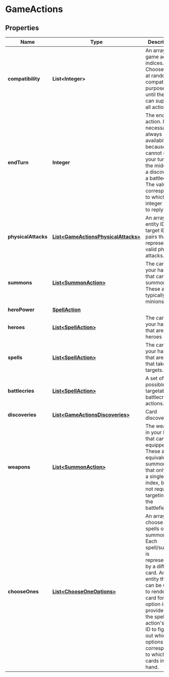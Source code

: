 
# GameActions

## Properties
Name | Type | Description | Notes
------------ | ------------- | ------------- | -------------
**compatibility** | **List&lt;Integer&gt;** | An array of game action indices. Choose one at random for compatibility purposes until the client can support all actions  |  [optional]
**endTurn** | **Integer** | The end turn action. Not necessarily always available, because you cannot end your turn in the middle of a discover or a battlecry. The value corresponds to which integer index to reply with.  |  [optional]
**physicalAttacks** | [**List&lt;GameActionsPhysicalAttacks&gt;**](GameActionsPhysicalAttacks.md) | An array of entity ID - target IDs pairs that represent valid physical attacks.  |  [optional]
**summons** | [**List&lt;SummonAction&gt;**](SummonAction.md) | The cards in your hand that can be summoned. These are typically only minions.  |  [optional]
**heroPower** | [**SpellAction**](SpellAction.md) |  |  [optional]
**heroes** | [**List&lt;SpellAction&gt;**](SpellAction.md) | The cards in your hand that are heroes |  [optional]
**spells** | [**List&lt;SpellAction&gt;**](SpellAction.md) | The cards in your hand that are spells that take targets.  |  [optional]
**battlecries** | [**List&lt;SpellAction&gt;**](SpellAction.md) | A set of possible targetable battlecry actions.  |  [optional]
**discoveries** | [**List&lt;GameActionsDiscoveries&gt;**](GameActionsDiscoveries.md) | Card discovers.  |  [optional]
**weapons** | [**List&lt;SummonAction&gt;**](SummonAction.md) | The weapons in your hand that can be equipped. These are the equivalent of summons that only have a single index, but do not require targeting on the battlefield.  |  [optional]
**chooseOnes** | [**List&lt;ChooseOneOptions&gt;**](ChooseOneOptions.md) | An array of choose one spells or summons. Each spell/summon is represented by a different card. An entity that can be used to render a card for the option is provided. Use the spell action&#39;s card ID to figure out which options correspond to which cards in the hand.  |  [optional]



